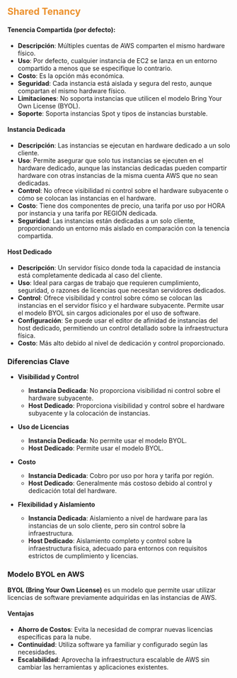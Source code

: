 ## <font color="#EC912D">Shared Tenancy</font>

#### Tenencia Compartida (por defecto):

- **Descripción**: Múltiples cuentas de AWS comparten el mismo hardware físico.
- **Uso**: Por defecto, cualquier instancia de EC2 se lanza en un entorno compartido a menos que se especifique lo contrario.
- **Costo**: Es la opción más económica.
- **Seguridad**: Cada instancia está aislada y segura del resto, aunque compartan el mismo hardware físico.
- **Limitaciones**: No soporta instancias que utilicen el modelo Bring Your Own License (BYOL).
- **Soporte**: Soporta instancias Spot y tipos de instancias burstable.

#### Instancia Dedicada

- **Descripción**: Las instancias se ejecutan en hardware dedicado a un solo cliente.
- **Uso**: Permite asegurar que solo tus instancias se ejecuten en el hardware dedicado, aunque las instancias dedicadas pueden compartir hardware con otras instancias de la misma cuenta AWS que no sean dedicadas.
- **Control**: No ofrece visibilidad ni control sobre el hardware subyacente o cómo se colocan las instancias en el hardware.
- **Costo**: Tiene dos componentes de precio, una tarifa por uso por HORA por instancia y una tarifa por REGIÓN dedicada.
- **Seguridad**: Las instancias están dedicadas a un solo cliente, proporcionando un entorno más aislado en comparación con la tenencia compartida.

#### Host Dedicado

- **Descripción**: Un servidor físico donde toda la capacidad de instancia está completamente dedicada al caso del cliente.
- **Uso**: Ideal para cargas de trabajo que requieren cumplimiento, seguridad, o razones de licencias que necesitan servidores dedicados.
- **Control**: Ofrece visibilidad y control sobre cómo se colocan las instancias en el servidor físico y el hardware subyacente. Permite usar el modelo BYOL sin cargos adicionales por el uso de software.
- **Configuración**: Se puede usar el editor de afinidad de instancias del host dedicado, permitiendo un control detallado sobre la infraestructura física.
- **Costo**: Más alto debido al nivel de dedicación y control proporcionado.

### Diferencias Clave

- **Visibilidad y Control**
  - **Instancia Dedicada**: No proporciona visibilidad ni control sobre el hardware subyacente.
  - **Host Dedicado**: Proporciona visibilidad y control sobre el hardware subyacente y la colocación de instancias.

- **Uso de Licencias**
  - **Instancia Dedicada**: No permite usar el modelo BYOL.
  - **Host Dedicado**: Permite usar el modelo BYOL.

- **Costo**
  - **Instancia Dedicada**: Cobro por uso por hora y tarifa por región.
  - **Host Dedicado**: Generalmente más costoso debido al control y dedicación total del hardware.

- **Flexibilidad y Aislamiento**
  - **Instancia Dedicada**: Aislamiento a nivel de hardware para las instancias de un solo cliente, pero sin control sobre la infraestructura.
  - **Host Dedicado**: Aislamiento completo y control sobre la infraestructura física, adecuado para entornos con requisitos estrictos de cumplimiento y licencias.

### Modelo BYOL en AWS

**BYOL (Bring Your Own License)** es un modelo que permite usar utilizar licencias de software previamente adquiridas en las instancias de AWS.

#### Ventajas

- **Ahorro de Costos**: Evita la necesidad de comprar nuevas licencias específicas para la nube.
- **Continuidad**: Utiliza software ya familiar y configurado según las necesidades.
- **Escalabilidad**: Aprovecha la infraestructura escalable de AWS sin cambiar las herramientas y aplicaciones existentes.